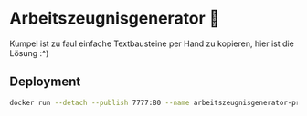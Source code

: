# Arbeitszeugnisgenerator 🚀

Kumpel ist zu faul einfache Textbausteine per Hand zu kopieren, hier ist die Lösung :^)

## Deployment

```bash
docker run --detach --publish 7777:80 --name arbeitszeugnisgenerator-prod ghcr.io/jesperbeisner/arbeitszeugnisgenerator:latest
```
